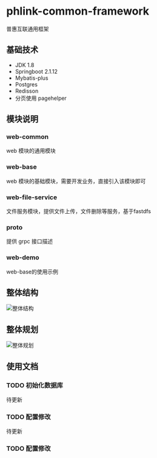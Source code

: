 # phlink-common-framework
普惠互联通用框架

## 基础技术
- JDK 1.8
- Springboot 2.1.12
- Mybatis-plus
- Postgres
- Redisson
- 分页使用 pagehelper

## 模块说明
### web-common
web 模块的通用模块
### web-base
web 模块的基础模块，需要开发业务，直接引入该模块即可
### web-file-service
文件服务模块，提供文件上传，文件删除等服务，基于fastdfs
### proto
提供 grpc 接口描述
### web-demo
web-base的使用示例

## 整体结构
![整体结构](https://github.com/Sevncz/phlink-common-framework/blob/master/doc/base1.png)

## 整体规划
![整体规划](https://github.com/Sevncz/phlink-common-framework/blob/master/doc/base2.png)

## 使用文档
### TODO 初始化数据库
待更新
### TODO 配置修改
待更新
### TODO 配置修改